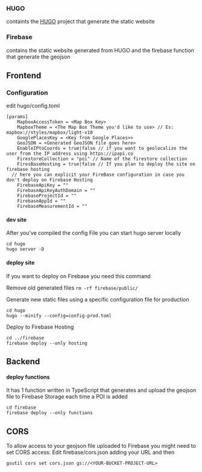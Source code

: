 ### HUGO

containts the [HUGO](https://gohugo.io/) project that generate the static website

### Firebase

contains the static website generated from HUGO and the firebase function that generate the geojson


## Frontend

### Configuration

edit hugo/config.toml

```
[params]
    MapboxAccessToken = <Map Box Key>
    MapboxTheme = <The Map Box Theme you'd like to use> // Es: mapbox://styles/mapbox/light-v10
    GooglePlacesKey = <Key from Google Places>>
    GeoJSON = <Generated GeoJSON file goes here>
    EnableIPtoCoords = true|false // if you want to geolocalize the user from the IP address using https://ipapi.co
    FirestoreCollection = "poi" // Name of the firestore collection
    FiresBaseHosting = true|false // If you plan to deploy the site on firebase hosting
  // here you can explicit your FireBase configuration in case you don't deploy on Firebase Hosting
    FirebaseApiKey = ""
    FirebaseApiKeyAuthDomain = ""
    FirebaseProjectId = ""
    FirebaseAppId = ""
    FirebaseMeasurementId = ""
```


#### dev site

After you've compiled the config File you can start hugo server locally

```
cd hugo
hugo server -D
```

#### deploy site

If you want to deploy on Firebase you need this command

Remove old generated files
`rm -rf firebase/public/`

Generate new static files using a specific configuration file for production

```
cd hugo
hugo --minify --config=config-prod.toml
```

Deploy to Firebase Hosting

```
cd ../firebase
firebase deploy --only hosting
```


## Backend

#### deploy functions

It has 1 function written in TypeScript that generates and upload the geojson file to Firebase Storage each time a POI is added

```
cd firebase
firebase deploy --only functions
```

## CORS

To allow access to your geojson file uploaded to Firebase you might need to set CORS access:
Edit firebase/cors.json adding your URL and then

`gsutil cors set cors.json gs://<YOUR-BUCKET-PROJECT-URL>`

